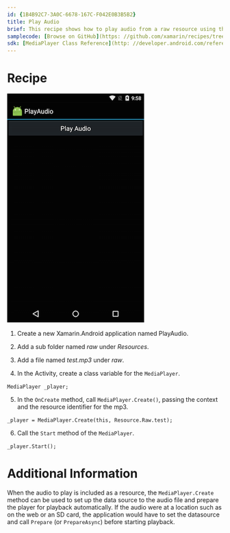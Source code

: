 ```yaml
---
id: {1B4B92C7-3A0C-6678-167C-F042E0B3B5B2}  
title: Play Audio  
brief: This recipe shows how to play audio from a raw resource using the MediaPlayer class.  
samplecode: [Browse on GitHub](https: //github.com/xamarin/recipes/tree/master/android/media/audio/play_audio)  
sdk: [MediaPlayer Class Reference](http: //developer.android.com/reference/android/media/MediaPlayer.html)  
---
```


<a name="Recipe" class="injected"></a>

# Recipe

 [ ![](Images/playaudio.png)](Images/playaudio.png)

1. Create a new Xamarin.Android application named PlayAudio.

2. Add a sub folder named *raw*
under *Resources*.

3. Add a file named *test.mp3* under *raw*.

4. In the Activity, create a class variable for the `MediaPlayer`.

```
MediaPlayer _player;
```

<ol start="5">
  <li>In the <code>OnCreate</code> method, call <code>MediaPlayer.Create()</code>, passing the context and the resource identifier for the mp3.</li>
</ol>

```
_player = MediaPlayer.Create(this, Resource.Raw.test);
```

<ol start="6">
  <li>Call the <code>Start</code> method of the <code>MediaPlayer</code>.</li>
</ol>

```
_player.Start();
```

 <a name="Additional_Information" class="injected"></a>


# Additional Information

When the audio to play is included as a resource, the `MediaPlayer.Create` method can be used to set up the data source to
the audio file and prepare the player for playback automatically. If the audio
were at a location such as on the web or an SD card, the application would have
to set the datasource and call `Prepare` (or `PrepareAsync`) before starting playback.